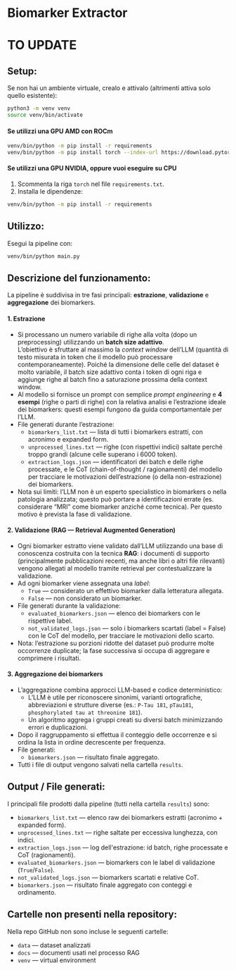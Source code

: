 # Biomarker Extractor
# TO UPDATE

## Setup:

Se non hai un ambiente virtuale, crealo e attivalo (altrimenti attiva solo quello esistente):

```bash
python3 -m venv venv
source venv/bin/activate
```

#### Se utilizzi una GPU AMD con ROCm

```bash
venv/bin/python -m pip install -r requirements
venv/bin/python -m pip install torch --index-url https://download.pytorch.org/whl/rocm5.7
```

#### Se utilizzi una GPU NVIDIA, oppure vuoi eseguire su CPU

1. Scommenta la riga `torch` nel file `requirements.txt`.
2. Installa le dipendenze:

```bash
venv/bin/python -m pip install -r requirements
```

## Utilizzo:

Esegui la pipeline con:

```bash
venv/bin/python main.py
```

## Descrizione del funzionamento:

La pipeline è suddivisa in tre fasi principali: **estrazione**, **validazione** e **aggregazione** dei biomarkers.

#### 1. Estrazione

- Si processano un numero variabile di righe alla volta (dopo un preprocessing) utilizzando un **batch size adattivo**.  
  L’obiettivo è sfruttare al massimo la *context window* dell’LLM (quantità di testo misurata in token che il modello può processare contemporaneamente). Poiché la dimensione delle celle del dataset è molto variabile, il batch size adattivo conta i token di ogni riga e aggiunge righe al batch fino a saturazione prossima della context window.
- Al modello si fornisce un prompt con semplice *prompt engineering* e **4 esempi** (righe o parti di righe) con la relativa analisi e l’estrazione ideale dei biomarkers: questi esempi fungono da guida comportamentale per l’LLM.
- File generati durante l’estrazione:
  - `biomarkers_list.txt` — lista di tutti i biomarkers estratti, con acronimo e expanded form.
  - `unprocessed_lines.txt` — righe (con rispettivi indici) saltate perché troppo grandi (alcune celle superano i 6000 token).
  - `extraction_logs.json` — identificatori dei batch e delle righe processate, e le CoT (chain-of-thought / ragionamenti) del modello per tracciare le motivazioni dell’estrazione (o della non-estrazione) dei biomarkers.
- Nota sui limiti: l’LLM non è un esperto specialistico in biomarkers o nella patologia analizzata; questo può portare a identificazioni errate (es. considerare “MRI” come biomarker anziché come tecnica). Per questo motivo è prevista la fase di validazione.

#### 2. Validazione (RAG — Retrieval Augmented Generation)

- Ogni biomarker estratto viene validato dall’LLM utilizzando una base di conoscenza costruita con la tecnica **RAG**: i documenti di supporto (principalmente pubblicazioni recenti, ma anche libri o altri file rilevanti) vengono allegati al modello tramite retrieval per contestualizzare la validazione.
- Ad ogni biomarker viene assegnata una *label*:
  - `True` — considerato un effettivo biomarker dalla letteratura allegata.
  - `False` — non considerato un biomarker.
- File generati durante la validazione:
  - `evaluated_biomarkers.json` — elenco dei biomarkers con le rispettive label.
  - `not_validated_logs.json` — solo i biomarkers scartati (label = False) con le CoT del modello, per tracciare le motivazioni dello scarto.
- Nota: l’estrazione su porzioni ridotte del dataset può produrre molte occorrenze duplicate; la fase successiva si occupa di aggregare e comprimere i risultati.

#### 3. Aggregazione dei biomarkers

- L’aggregazione combina approcci LLM-based e codice deterministico:
  - L’LLM è utile per riconoscere sinonimi, varianti ortografiche, abbreviazioni e strutture diverse (es.: `P-Tau 181`, `pTau181`, `phosphorylated tau at threonine 181`).
  - Un algoritmo aggrega i gruppi creati su diversi batch minimizzando errori e duplicazioni.
- Dopo il raggruppamento si effettua il conteggio delle occorrenze e si ordina la lista in ordine decrescente per frequenza.
- File generati:
  - `biomarkers.json` — risultato finale aggregato.
- Tutti i file di output vengono salvati nella cartella `results`.

## Output / File generati:

I principali file prodotti dalla pipeline (tutti nella cartella `results`) sono:
- `biomarkers_list.txt` — elenco raw dei biomarkers estratti (acronimo + expanded form).
- `unprocessed_lines.txt` — righe saltate per eccessiva lunghezza, con indici.
- `extraction_logs.json` — log dell'estrazione: id batch, righe processate e CoT (ragionamenti).
- `evaluated_biomarkers.json` — biomarkers con le label di validazione (`True`/`False`).
- `not_validated_logs.json` — biomarkers scartati e relative CoT.
- `biomarkers.json` — risultato finale aggregato con conteggi e ordinamento.

## Cartelle **non** presenti nella repository:

Nella repo GitHub non sono incluse le seguenti cartelle:
- `data` — dataset analizzati
- `docs` — documenti usati nel processo RAG
- `venv` — virtual environment
